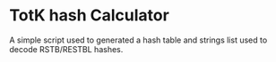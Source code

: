 # TotK hash Calculator

A simple script used to generated a hash table and strings list used to decode RSTB/RESTBL hashes.
